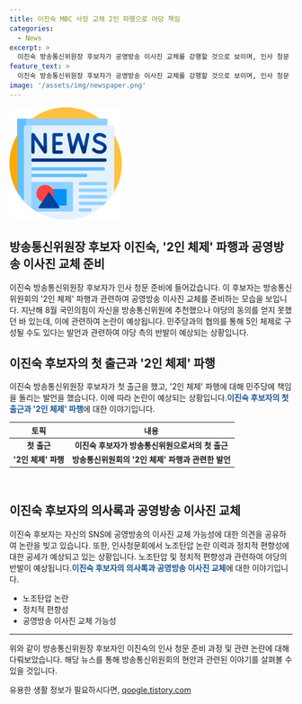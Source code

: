 ```yaml
---
title: 이진숙 MBC 사장 교체 2인 파행으로 야당 책임
categories:
  - News
excerpt: >
  이진숙 방송통신위원장 후보자가 공영방송 이사진 교체를 강행할 것으로 보이며, 인사 청문 준비에 들어갔습니다. 2인 체제 파행을 돌아 놓고 민주당에 책임을 돌린 이 후보자는 다툼 속에서 임명될 경우 방문진 이사장과 이사들을 교체할 수 있음을 시사하고 있습니다. 그러나 노조탄압 논란과 정치적 편향성으로 야권의 공세를 받을 것으로 전망됩니다. MBC뉴스 윤수한입니다.
feature_text: >
  이진숙 방송통신위원장 후보자가 공영방송 이사진 교체를 강행할 것으로 보이며, 인사 청문 준비에 들어갔습니다. 2인 체제 파행을 돌아 놓고 민주당에 책임을 돌린 이 후보자는 다툼 속에서 임명될 경우 방문진 이사장과 이사들을 교체할 수 있음을 시사하고 있습니다. 그러나 노조탄압 논란과 정치적 편향성으로 야권의 공세를 받을 것으로 전망됩니다. MBC뉴스 윤수한입니다.
image: '/assets/img/newspaper.png'
---
```


<p><img src="/assets/img/newspaper.png" alt="kimp 속보" /></p>

<h2>방송통신위원장 후보자 이진숙, '2인 체제' 파행과 공영방송 이사진 교체 준비</h2>

<p data-ke-size="size16">이진숙 방송통신위원장 후보자가 인사 청문 준비에 들어갔습니다. 이 후보자는 방송통신위원회의 '2인 체제' 파행과 관련하여 공영방송 이사진 교체를 준비하는 모습을 보입니다. 지난해 8월 국민의힘이 자신을 방송통신위원에 추천했으나 야당의 동의를 얻지 못했던 바 있는데, 이에 관련하여 논란이 예상됩니다. 민주당과의 협의를 통해 5인 체제로 구성될 수도 있다는 발언과 관련하여 야당 측의 반발이 예상되는 상황입니다.</p>

<h2 data-ke-size="size26">이진숙 후보자의 첫 출근과 '2인 체제' 파행</h2>

<p data-ke-size="size16">이진숙 방송통신위원장 후보자가 첫 출근을 했고, '2인 체제' 파행에 대해 민주당에 책임을 돌리는 발언을 했습니다. 이에 따라 논란이 예상되는 상황입니다.<b><span style="color: #1a5490;">이진숙 후보자의 첫 출근과 '2인 체제' 파행</span></b>에 대한 이야기입니다.</p>

<table>
    <thead>
        <tr>
            <th>토픽</th>
            <th>내용</th>
        </tr>
    </thead>
    <tbody>
        <tr>
            <td style="text-align: center; height: 17px;"><b>첫 출근</b></td>
            <td style="text-align: center; height: 17px;"><b>이진숙 후보자가 방송통신위원으로서의 첫 출근</b></td>
        </tr>
        <tr>
            <td style="text-align: center; height: 17px;"><b>'2인 체제' 파행</b></td>
            <td style="text-align: center; height: 17px;"><b>방송통신위원회의 '2인 체제' 파행과 관련한 발언</b></td>
        </tr>
    </tbody>
</table>

<p data-ke-size="size16">&nbsp;</p>

<h2 data-ke-size="size26">이진숙 후보자의 의사록과 공영방송 이사진 교체</h2>

<p data-ke-size="size16">이진숙 후보자는 자신의 SNS에 공영방송의 이사진 교체 가능성에 대한 의견을 공유하여 논란을 빚고 있습니다. 또한, 인사청문회에서 노조탄압 논란 이력과 정치적 편향성에 대한 공세가 예상되고 있는 상황입니다. 노조탄압 및 정치적 편향성과 관련하여 야당의 반발이 예상됩니다.<b><span style="color: #1a5490;">이진숙 후보자의 의사록과 공영방송 이사진 교체</span></b>에 대한 이야기입니다.</p>

<ul>
    <li>노조탄압 논란</li>
    <li>정치적 편향성</li>
    <li>공영방송 이사진 교체 가능성</li>
</ul>

<hr>

<p data-ke-size="size16">위와 같이 방송통신위원장 후보자인 이진숙의 인사 청문 준비 과정 및 관련 논란에 대해 다뤄보았습니다. 해당 뉴스를 통해 방송통신위원회의 현안과 관련된 이야기를 살펴볼 수 있을 것입니다.</p>
유용한 생활 정보가 필요하시다면, <a href="https://qoogle.tistory.com" rel="dofollow">qoogle.tistory.com</a>


